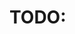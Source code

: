 # TODO:<TITLE>

Expliquer aussi ce q'est le function callin: detecter dans un texte ....

## Problématique

TODO: résumé du post d'Ignasi Lopez Luna


- On vérifie
- + Parallel tool calls

## Qu'est ce que le parallel tool calls

## Mais j'ai besoin du function calling pour des petits modèles

Pourquoi?
Rapidité
petites machines

### Solution



## Autre possibilité

Focal models